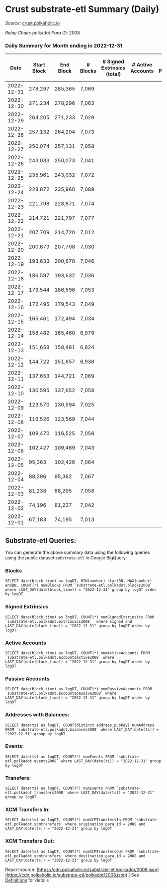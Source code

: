 # Crust substrate-etl Summary (Daily)

_Source_: [crust.polkaholic.io](https://crust.polkaholic.io)

*Relay Chain*: polkadot
*Para ID*: 2008



### Daily Summary for Month ending in 2022-12-31


| Date | Start Block | End Block | # Blocks | # Signed Extrinsics (total) | # Active Accounts | # Passive | # New | # Addresses with Balances | # Events | # Transfers | # XCM Transfers In | # XCM Transfers Out | Issues | 
| ---- | ----------- | --------- | -------- | --------------------------- | ----------------- | --------- | ----- | ------------------------- | -------- | ----------- | ------------------ | ------------------- | ------ |
| 2022-12-31 | 278,297 | 285,365 | 7,069 |  |  |  |  | 9 |  |   |   |   |  |
| 2022-12-30 | 271,234 | 278,296 | 7,063 |  |  |  |  |  |  |   |   |   |  |
| 2022-12-29 | 264,205 | 271,233 | 7,029 |  |  |  |  |  |  |   |   |   |  |
| 2022-12-28 | 257,132 | 264,204 | 7,073 |  |  |  |  |  |  |   |   |   |  |
| 2022-12-27 | 250,074 | 257,131 | 7,058 |  |  |  |  |  |  |   |   |   |  |
| 2022-12-26 | 243,033 | 250,073 | 7,041 |  |  |  |  |  |  |   |   |   |  |
| 2022-12-25 | 235,961 | 243,032 | 7,072 |  |  |  |  |  |  |   |   |   |  |
| 2022-12-24 | 228,872 | 235,960 | 7,089 |  |  |  |  |  |  |   |   |   |  |
| 2022-12-23 | 221,798 | 228,871 | 7,074 |  |  |  |  |  |  |   |   |   |  |
| 2022-12-22 | 214,721 | 221,797 | 7,077 |  |  |  |  |  |  |   |   |   |  |
| 2022-12-21 | 207,709 | 214,720 | 7,012 |  |  |  |  |  |  |   |   |   |  |
| 2022-12-20 | 200,679 | 207,708 | 7,030 |  |  |  |  |  |  |   |   |   |  |
| 2022-12-19 | 193,633 | 200,678 | 7,046 |  |  |  |  |  |  |   |   |   |  |
| 2022-12-18 | 186,597 | 193,632 | 7,036 |  |  |  |  |  |  |   |   |   |  |
| 2022-12-17 | 179,544 | 186,596 | 7,053 |  |  |  |  |  |  |   |   |   |  |
| 2022-12-16 | 172,495 | 179,543 | 7,049 |  |  |  |  |  |  |   |   |   |  |
| 2022-12-15 | 165,461 | 172,494 | 7,034 |  |  |  |  |  |  |   |   |   |  |
| 2022-12-14 | 158,482 | 165,460 | 6,979 |  |  |  |  |  |  |   |   |   |  |
| 2022-12-13 | 151,658 | 158,481 | 6,824 |  |  |  |  |  |  |   |   |   |  |
| 2022-12-12 | 144,722 | 151,657 | 6,936 |  |  |  |  |  |  |   |   |   |  |
| 2022-12-11 | 137,653 | 144,721 | 7,069 |  |  |  |  |  |  |   |   |   |  |
| 2022-12-10 | 130,595 | 137,652 | 7,058 |  |  |  |  |  |  |   |   |   |  |
| 2022-12-09 | 123,570 | 130,594 | 7,025 |  |  |  |  |  |  |   |   |   |  |
| 2022-12-08 | 116,526 | 123,569 | 7,044 |  |  |  |  |  |  |   |   |   |  |
| 2022-12-07 | 109,470 | 116,525 | 7,056 |  |  |  |  |  |  |   |   |   |  |
| 2022-12-06 | 102,427 | 109,469 | 7,043 |  |  |  |  |  |  |   |   |   |  |
| 2022-12-05 | 95,363 | 102,426 | 7,064 |  |  |  |  |  |  |   |   |   |  |
| 2022-12-04 | 88,296 | 95,362 | 7,067 |  |  |  |  |  |  |   |   |   |  |
| 2022-12-03 | 81,238 | 88,295 | 7,058 |  |  |  |  |  |  |   |   |   |  |
| 2022-12-02 | 74,196 | 81,237 | 7,042 |  |  |  |  |  |  |   |   |   |  |
| 2022-12-01 | 67,183 | 74,195 | 7,013 |  |  |  |  |  |  |   |   |   |  |

## Substrate-etl Queries:
You can generate the above summary data using the following queries using the public dataset `substrate-etl` in Google BigQuery:


### Blocks
```
SELECT date(block_time) as logDT, MIN(number) startBN, MAX(number) endBN, COUNT(*) numBlocks FROM `substrate-etl.polkadot.blocks2008`  where LAST_DAY(date(block_time)) = "2022-12-31" group by logDT order by logDT
```


### Signed Extrinsics
```
SELECT date(block_time) as logDT, COUNT(*) numSignedExtrinsics FROM `substrate-etl.polkadot.extrinsics2008`  where signed and LAST_DAY(date(block_time)) = "2022-12-31" group by logDT order by logDT
```


### Active Accounts
```
SELECT date(block_time) as logDT, COUNT(*) numActiveAccounts FROM `substrate-etl.polkadot.accountsactive2008` where LAST_DAY(date(block_time)) = "2022-12-31" group by logDT order by logDT
```


### Passive Accounts
```
SELECT date(block_time) as logDT, COUNT(*) numPassiveAccounts FROM `substrate-etl.polkadot.accountspassive2008` where LAST_DAY(date(block_time)) = "2022-12-31" group by logDT order by logDT
```


### Addresses with Balances:
```
SELECT date(ts) as logDT, COUNT(distinct address_pubkey) numAddress FROM `substrate-etl.polkadot.balances2008` where LAST_DAY(date(ts)) = "2022-12-31" group by logDT
```


### Events:
```
SELECT date(ts) as logDT, COUNT(*) numEvents FROM `substrate-etl.polkadot.events2008` where LAST_DAY(date(ts)) = "2022-12-31" group by logDT
```


### Transfers:
```
SELECT date(ts) as logDT, COUNT(*) numEvents FROM `substrate-etl.polkadot.transfers2008` where LAST_DAY(date(ts)) = "2022-12-31" group by logDT
```


### XCM Transfers In:
```
SELECT date(ts) as logDT, COUNT(*) numXCMTransfersIn FROM `substrate-etl.polkadot.xcmtransfers` where origination_para_id = 2008 and LAST_DAY(date(ts)) = "2022-12-31" group by logDT
```


### XCM Transfers Out:
```
SELECT date(ts) as logDT, COUNT(*) numXCMTransfersOut FROM `substrate-etl.polkadot.xcmtransfers` where destination_para_id = 2008 and LAST_DAY(date(ts)) = "2022-12-31" group by logDT
```



Report source: [https://cdn.polkaholic.io/substrate-etl/polkadot/2008.json](https://cdn.polkaholic.io/substrate-etl/polkadot/2008.json) | See [Definitions](/DEFINITIONS.md) for details

